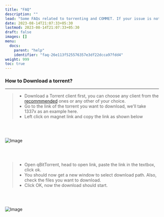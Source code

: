```yaml
---
title: "FAQ"
description: ""
lead: "Some FAQs related to torrenting and COMMET. If your issue is not listed here then you can ask that in the matrix space."
date: 2023-08-14T21:07:33+05:30
lastmod: 2023-08-14T21:07:33+05:30
draft: false
images: []
menu:
  docs:
    parent: "help"
    identifier: "faq-26e113f525576357e3df22dcca97fdd4"
weight: 999
toc: true
---
```


### How to Download a torrent?

------------------------------

>- Download a Torrent client first, you can choose any client from the [recommmended](/docs/resources/get-start-torrent/#torrent-clients-we-recommend) ones or any other of your choice.
>- Go to the link of the torrent you want to download, we'll take 1337x as an example here.
>- Left click on magnet link and copy the link as shown below

<br><br>

![Image](https://imgsaver.com/images/2023/08/14/cplink.gif)

<br><br>

>- Open qBitTorrent, head to open link, paste the link in the textbox, click ok.
>- You should now get a new window to select download path. Also, check the files you want to download.
>- Click OK, now the download should start.

<br><br>

![Image](https://imgsaver.com/images/2023/08/14/addlnk.gif)
